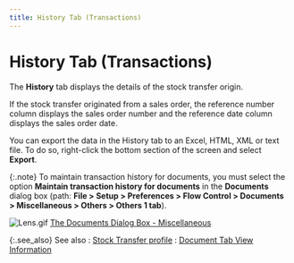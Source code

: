 ```yaml
---
title: History Tab (Transactions)
---
```


# History Tab (Transactions)


The **History** tab displays the  details of the stock transfer origin.


If the stock transfer originated from a sales order, the reference number  column displays the sales order number and the reference date column displays  the sales order date.


You can export the data in the History tab to an Excel, HTML, XML or  text file. To do so, right-click the bottom section of the screen and  select **Export**.


{:.note}
To maintain transaction history for documents, you must  select the option **Maintain transaction 
 history for documents** in the **Documents**  dialog box (path: **File &gt; Setup &gt; 
 Preferences &gt; Flow Control &gt; Documents &gt; Miscellaneous &gt; Others 
 &gt; Others 1 tab**).


![Lens.gif]({{site.wm_baseurl}}/img/lens.gif) [The  Documents Dialog Box - Miscellaneous]({{site.bp_chm}}/misc/miscellaneous_others_others_1_steps.html)


{:.see_also}
See also
: [Stock  Transfer profile]({{site.wm_baseurl}}/inv-adj/stk-trans/create-stock-transfer-document/the_stock_transfers_profile.html)
: [Document  Tab View Information]({{site.wm_baseurl}}/misc/document_tab_view_information_stck_trsr.html)
